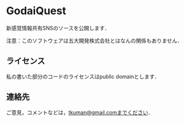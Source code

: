 # GodaiQuest

新感覚情報共有SNSのソースを公開します．

注意：このソフトウェアは五大開発株式会社とはなんの関係もありません．

## ライセンス
私の書いた部分のコードのライセンスはpublic domainとします．

## 連絡先
ご意見，コメントなどは，tkuman@gmail.comまでください．
